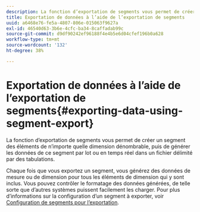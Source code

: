 ```yaml
---
description: La fonction d’exportation de segments vous permet de créer un segment des éléments de n’importe quelle dimension dénombrable, puis de générer les données de ce segment par lot ou en temps réel dans un fichier délimité par des tabulations.
title: Exportation de données à l’aide de l’exportation de segments
uuid: a6468e76-fe5a-4807-806e-015063f9627a
exl-id: 46540d63-3b6e-4cfc-ba34-8caffadab99c
source-git-commit: d9df90242ef96188f4e4b5e6d04cfef196b0a628
workflow-type: tm+mt
source-wordcount: '132'
ht-degree: 38%

---
```


# Exportation de données à l’aide de l’exportation de segments{#exporting-data-using-segment-export}

La fonction d’exportation de segments vous permet de créer un segment des éléments de n’importe quelle dimension dénombrable, puis de générer les données de ce segment par lot ou en temps réel dans un fichier délimité par des tabulations.

Chaque fois que vous exportez un segment, vous générez des données de mesure ou de dimension pour tous les éléments de dimension qui y sont inclus. Vous pouvez contrôler le formatage des données générées, de telle sorte que d’autres systèmes puissent facilement les charger. Pour plus d’informations sur la configuration d’un segment à exporter, voir [Configuration de segments pour l’exportation](../../../home/c-get-started/c-exp-data-seg-exp/t-config-sgts-expt.md#task-8857f221fa66463990ec9b60db6db372).

